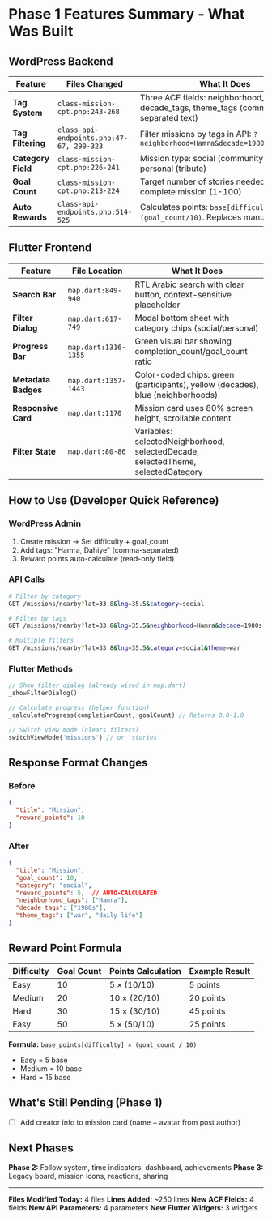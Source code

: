 # Phase 1 Features Summary - What Was Built

## WordPress Backend

| Feature | Files Changed | What It Does |
|---------|---------------|--------------|
| **Tag System** | `class-mission-cpt.php:243-268` | Three ACF fields: neighborhood_tags, decade_tags, theme_tags (comma-separated text) |
| **Tag Filtering** | `class-api-endpoints.php:47-67, 290-323` | Filter missions by tags in API: `?neighborhood=Hamra&decade=1980s&theme=war` |
| **Category Field** | `class-mission-cpt.php:226-241` | Mission type: social (community quest) or personal (tribute) |
| **Goal Count** | `class-mission-cpt.php:213-224` | Target number of stories needed to complete mission (1-100) |
| **Auto Rewards** | `class-api-endpoints.php:514-525` | Calculates points: `base[difficulty] × (goal_count/10)`. Replaces manual entry. |

## Flutter Frontend

| Feature | File Location | What It Does |
|---------|---------------|--------------|
| **Search Bar** | `map.dart:849-940` | RTL Arabic search with clear button, context-sensitive placeholder |
| **Filter Dialog** | `map.dart:617-749` | Modal bottom sheet with category chips (social/personal) |
| **Progress Bar** | `map.dart:1316-1355` | Green visual bar showing completion_count/goal_count ratio |
| **Metadata Badges** | `map.dart:1357-1443` | Color-coded chips: green (participants), yellow (decades), blue (neighborhoods) |
| **Responsive Card** | `map.dart:1170` | Mission card uses 80% screen height, scrollable content |
| **Filter State** | `map.dart:80-86` | Variables: selectedNeighborhood, selectedDecade, selectedTheme, selectedCategory |

## How to Use (Developer Quick Reference)

### WordPress Admin
1. Create mission → Set difficulty + goal_count
2. Add tags: "Hamra, Dahiye" (comma-separated)
3. Reward points auto-calculate (read-only field)

### API Calls
```bash
# Filter by category
GET /missions/nearby?lat=33.8&lng=35.5&category=social

# Filter by tags
GET /missions/nearby?lat=33.8&lng=35.5&neighborhood=Hamra&decade=1980s

# Multiple filters
GET /missions/nearby?lat=33.8&lng=35.5&category=social&theme=war
```

### Flutter Methods
```dart
// Show filter dialog (already wired in map.dart)
_showFilterDialog()

// Calculate progress (helper function)
_calculateProgress(completionCount, goalCount) // Returns 0.0-1.0

// Switch view mode (clears filters)
switchViewMode('missions') // or 'stories'
```

## Response Format Changes

### Before
```json
{
  "title": "Mission",
  "reward_points": 10
}
```

### After
```json
{
  "title": "Mission",
  "goal_count": 10,
  "category": "social",
  "reward_points": 5,  // AUTO-CALCULATED
  "neighborhood_tags": ["Hamra"],
  "decade_tags": ["1980s"],
  "theme_tags": ["war", "daily life"]
}
```

## Reward Point Formula

| Difficulty | Goal Count | Points Calculation | Example Result |
|------------|------------|-------------------|----------------|
| Easy | 10 | 5 × (10/10) | 5 points |
| Medium | 20 | 10 × (20/10) | 20 points |
| Hard | 30 | 15 × (30/10) | 45 points |
| Easy | 50 | 5 × (50/10) | 25 points |

**Formula:** `base_points[difficulty] × (goal_count / 10)`
- Easy = 5 base
- Medium = 10 base
- Hard = 15 base

## What's Still Pending (Phase 1)

- [ ] Add creator info to mission card (name + avatar from post author)

## Next Phases

**Phase 2:** Follow system, time indicators, dashboard, achievements
**Phase 3:** Legacy board, mission icons, reactions, sharing

---

**Files Modified Today:** 4 files
**Lines Added:** ~250 lines
**New ACF Fields:** 4 fields
**New API Parameters:** 4 parameters
**New Flutter Widgets:** 3 widgets
